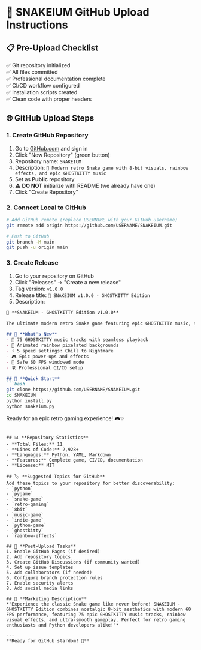 # 🚀 SNAKEIUM GitHub Upload Instructions

## 📋 **Pre-Upload Checklist**
✅ Git repository initialized  
✅ All files committed  
✅ Professional documentation complete  
✅ CI/CD workflow configured  
✅ Installation scripts created  
✅ Clean code with proper headers  

## 🌐 **GitHub Upload Steps**

### 1. Create GitHub Repository
1. Go to [GitHub.com](https://github.com) and sign in
2. Click "New Repository" (green button)
3. Repository name: `SNAKEIUM`
4. Description: `🐍 Modern retro Snake game with 8-bit visuals, rainbow effects, and epic GHOSTKITTY music`
5. Set as **Public** repository
6. ⚠️ **DO NOT** initialize with README (we already have one)
7. Click "Create Repository"

### 2. Connect Local to GitHub
```bash
# Add GitHub remote (replace USERNAME with your GitHub username)
git remote add origin https://github.com/USERNAME/SNAKEIUM.git

# Push to GitHub
git branch -M main
git push -u origin main
```

### 3. Create Release
1. Go to your repository on GitHub
2. Click "Releases" → "Create a new release"
3. Tag version: `v1.0.0`
4. Release title: `🎉 SNAKEIUM v1.0.0 - GHOSTKITTY Edition`
5. Description:
```markdown
🐍 **SNAKEIUM - GHOSTKITTY Edition v1.0.0**

The ultimate modern retro Snake game featuring epic GHOSTKITTY music, stunning 8-bit visuals, and ultra-smooth gameplay!

## 🌟 **What's New**
- 🎵 75 GHOSTKITTY music tracks with seamless playback
- 🌈 Animated rainbow pixelated backgrounds
- ⚡ 5 speed settings: Chill to Nightmare
- 🎮 Epic power-ups and effects
- 📱 Safe 60 FPS windowed mode
- 🛠️ Professional CI/CD setup

## 🚀 **Quick Start**
```bash
git clone https://github.com/USERNAME/SNAKEIUM.git
cd SNAKEIUM
python install.py
python snakeium.py
```

Ready for an epic retro gaming experience! 🎮✨
```

## 📊 **Repository Statistics**
- **Total Files:** 11
- **Lines of Code:** 2,928+
- **Languages:** Python, YAML, Markdown
- **Features:** Complete game, CI/CD, documentation
- **License:** MIT

## 🏷️ **Suggested Topics for GitHub**
Add these topics to your repository for better discoverability:
- `python`
- `pygame`
- `snake-game`
- `retro-gaming`
- `8bit`
- `music-game`
- `indie-game`
- `python-game`
- `ghostkitty`
- `rainbow-effects`

## 📝 **Post-Upload Tasks**
1. Enable GitHub Pages (if desired)
2. Add repository topics
3. Create GitHub Discussions (if community wanted)
4. Set up issue templates
5. Add collaborators (if needed)
6. Configure branch protection rules
7. Enable security alerts
8. Add social media links

## 🎯 **Marketing Description**
*"Experience the classic Snake game like never before! SNAKEIUM - GHOSTKITTY Edition combines nostalgic 8-bit aesthetics with modern 60 FPS performance, featuring 75 epic GHOSTKITTY music tracks, rainbow visual effects, and ultra-smooth gameplay. Perfect for retro gaming enthusiasts and Python developers alike!"*

---
**Ready for GitHub stardom! 🌟**

